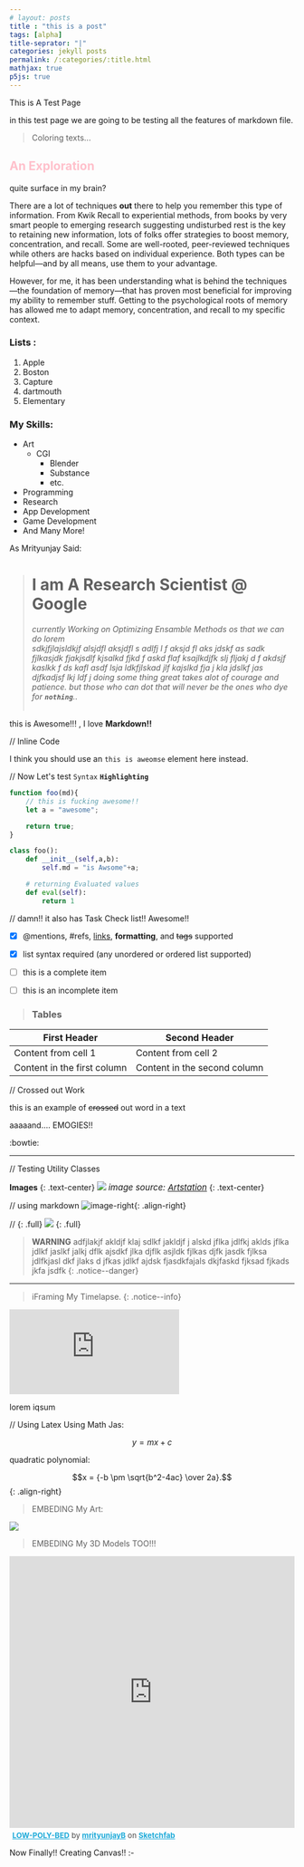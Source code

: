 ```yaml
---
# layout: posts
title : "this is a post"
tags: [alpha]
title-seprator: "|"
categories: jekyll posts
permalink: /:categories/:title.html
mathjax: true   
p5js: true   
---
```


This is A Test Page

in this test page we are going to be testing all the features of markdown file.


> Coloring texts...

<h2 style="color:pink">An Exploration</h2>quite surface in my brain?

There are a lot of techniques **out** there to help you remember this type of information. From Kwik Recall to experiential methods, from books by very smart people to emerging research suggesting undisturbed rest is the key to retaining new information, lots of folks offer strategies to boost memory, concentration, and recall. Some are well-rooted, peer-reviewed techniques while others are hacks based on individual experience. Both types can be helpful—and by all means, use them to your advantage.

However, for me, it has been understanding what is behind the techniques—the foundation of memory—that has proven most beneficial for improving my ability to remember stuff. Getting to the psychological roots of memory has allowed me to adapt memory, concentration, and recall to my specific context.

### Lists :

1. Apple
2. Boston
3. Capture
4. dartmouth
5. Elementary

### **My Skills**:

- Art
    - CGI
        - Blender
        - Substance
        - etc.
- Programming
- Research
- App Development
- Game Development
- And Many More!


As Mrityunjay Said:

> # I am A Research Scientist @ Google
> <i>currently Working on Optimizing Ensamble Methods
> os that we can do lorem <br> sdkjfjlajsldkjf alsjdfl aksjdfl s adlfj l f  aksjd fl aks jdskf as
>  sadk fjlkasjdk fjakjsdlf kjsalkd fjkd f
>  askd flaf ksajlkdjfk slj fljakj d
> f akdsjf kaslkk f
> ds kafl asdf lsja ldkfjlskad jlf kajslkd fja j
>  kla jdslkf jas djfkadjsf lkj ldf j 
> doing some thing great takes alot of courage and patience. but those who can dot that will never be the ones who dye for **`nothing`**..
> <br>
> <br>
</i>


this is Awesome!!! , I love **Markdown!!**

// Inline Code

I think you should use an
`this is aweomse` element here instead.

// Now Let's test `Syntax` **`Highlighting`**


``` javascript
function foo(md){
    // this is fucking awesome!!
    let a = "awesome";

    return true;
}

```

``` python
class foo():
    def __init__(self,a,b):
        self.md = "is Awsome"+a;

    # returning Evaluated values 
    def eval(self):
        return 1
```


// damn!! it also has Task Check list!! Awesome!!

- [x] @mentions, #refs, [links](), **formatting**, and <del>tags</del> supported
- [x] list syntax required (any unordered or ordered list supported)
- [ ] this is a complete item
- [ ] this is an incomplete item


> ### Tables


First Header | Second Header
------------ | -------------
Content from cell 1 | Content from cell 2
Content in the first column | Content in the second column

// Crossed out Work

this is an example of ~~crossed~~ out word in a text


aaaaand.... EMOGIES!!

  :bowtie:

<hr>

// Testing Utility Classes

**Images**
{: .text-center}
<img src="{{site.url}}{{site.baseurl}}/assets/imgs/cd-art.jpg">
<i style="font-size:15px">image source: <a href="" >Artstation</a></i>
{: .text-center}

// using markdown
![image-right]({{site.url}}/assets/imgs/hot-air-ballon-from-unsplash.jpg){: .align-right}



// {: .full}
<img src="{{site.url}}{{site.baseurl}}/assets/imgs/cd-art.jpg">
{: .full}


> **WARNING**
> adfjlakjf akldjf klaj sdlkf jakldjf j alskd jflka jdlfkj aklds jflka jdlkf jaslkf jalkj dflk ajsdkf jlka djflk asjldk fjlkas djfk jasdk fjlksa jdlfkjasl dkf jlaks d jfkas jdlkf ajdsk fjasdkfajals dkjfaskd fjksad fjkads jkfa jsdfk
{: .notice--danger}
<hr>

> iFraming My Timelapse.
{: .notice--info}
<iframe  src="https://www.youtube.com/embed/0i8ImTTkMSU" frameborder="0" allow="accelerometer; autoplay; encrypted-media; gyroscope; picture-in-picture" allowfullscreen></iframe>

lorem iqsum

// Using Latex Using Math Jas:

$$ y=mx+c $$

quadratic polynomial:<br>

$$x = {-b \pm \sqrt{b^2-4ac} \over 2a}.$$
{: .align-right}

> EMBEDING My Art:

<img src="https://cdnb.artstation.com/p/assets/images/images/011/782/419/large/mrityunjay-bhardwaj-final.jpg?1531376612">


>EMBEDING My 3D Models TOO!!!

<div class="sketchfab-embed-wrapper"><iframe          src="https://sketchfab.com/models/d19e4291dbf04d4f80dc687e5da7a1f1/embed" frameborder="0" allow="autoplay; fullscreen; vr" mozallowfullscreen="true" webkitallowfullscreen="true" style="overflow: hidden; height:480px; width: 100%; position: relative;"
></iframe>

<p style="font-size: 13px; font-weight: normal; margin: 5px; color: #4A4A4A;">
    <a href="https://sketchfab.com/models/d19e4291dbf04d4f80dc687e5da7a1f1?utm_medium=embed&utm_source=website&utm_campaign=share-popup" target="_blank" style="font-weight: bold; color: #1CAAD9;">LOW-POLY-BED</a>
    by <a href="https://sketchfab.com/mrityunjayb?utm_medium=embed&utm_source=website&utm_campaign=share-popup" target="_blank" style="font-weight: bold; color: #1CAAD9;">mrityunjayB</a>
    on <a href="https://sketchfab.com?utm_medium=embed&utm_source=website&utm_campaign=share-popup" target="_blank" style="font-weight: bold; color: #1CAAD9;">Sketchfab</a>
</p>
</div>

Now Finally!! Creating Canvas!! :-

<style>
  .Canvas1 { width: inherit; position: relative; top: 0;}
</style>

<!-- <div id='canvas-holder' style="position: relative; width: inherit;">
  <div id="dat-gui-holder" style="position: absolute; top: 0em; right: 0em; z-index: 1;"></div>
</div> -->

 <!-- <canvas id="myCanvas" style="width:800 height:800"></canvas> -->


<div id="Canvas1" style="width: inherit"></div>

<!-- <script 
  src="https://cdnjs.cloudflare.com/ajax/libs/p5.js/0.7.2/p5.min.js"></script> -->

<script src="{{site.baseurl}}/assets/js/my_js/testcanvas.js"></script>